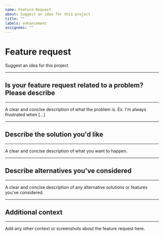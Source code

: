 ```yaml
---
name: Feature Request
about: Suggest an idea for this project
title: ""
labels: enhancement
assignees: ""
---
```


<!-- markdownlint-disable MD025-->
# Feature request

<!-- markdownlint-enable MD025-->

Suggest an idea for this project

---

## Is your feature request related to a problem? Please describe

---

A clear and concise description of what the problem is. Ex. I'm always frustrated when [...]

---

## Describe the solution you'd like

---

A clear and concise description of what you want to happen.

---

## Describe alternatives you've considered

---

A clear and concise description of any alternative solutions or features you've considered.

---

## Additional context

---

Add any other context or screenshots about the feature request here.
